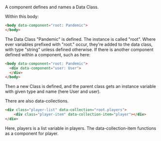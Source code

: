 A component defines and names a Data Class.

Within this body:

``` html
<body data-component="root: Pandemic">
</body>
```

The Data Class "Pandemic" is defined. The instance is called "root". Where ever variables prefixed with "root." occur, 
they're added to the data class, with type "string" unless defined otherwise.
If there is another component defined within a component, such as here:

``` html
<body data-component="root: Pandemic">
  <div data-component="user: User">
  </div>
</body>
```

Then a new Class is defined, and the parent class gets an instance variable with given type and name (here User and user).

There are also data-collections.

``` html
<div class="player-list" data-collection="root.players">
    <div class="player-item" data-collection-item="player"></div>
</div>
```

Here, players is a list variable in players. The data-collection-item functions as a component for player. 
